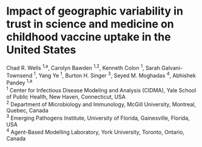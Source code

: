 # Impact of geographic variability in trust in science and medicine on childhood vaccine uptake in the United States

Chad R. Wells <sup>1,a</sup>, Carolyn Bawden <sup>1,2</sup>, Kenneth Colon <sup>1</sup>, Sarah Galvani-Townsend <sup>1</sup>, Yang Ye <sup>1</sup>, Burton H. Singer <sup>3</sup>, Seyed M. Moghadas <sup>4</sup>, Abhishek Pandey <sup>1,a</sup> <br />
<sup>1</sup> Center for Infectious Disease Modeling and Analysis (CIDMA), Yale School of Public Health, New Haven, Connecticut, USA <br />
<sup>2</sup> Department of Microbiology and Immunology, McGill University, Montreal, Quebec, Canada <br />
<sup>3</sup> Emerging Pathogens Institute, University of Florida, Gainesville, Florida, USA<br />
<sup>4</sup> Agent-Based Modelling Laboratory, York University, Toronto, Ontario, Canada<br />
